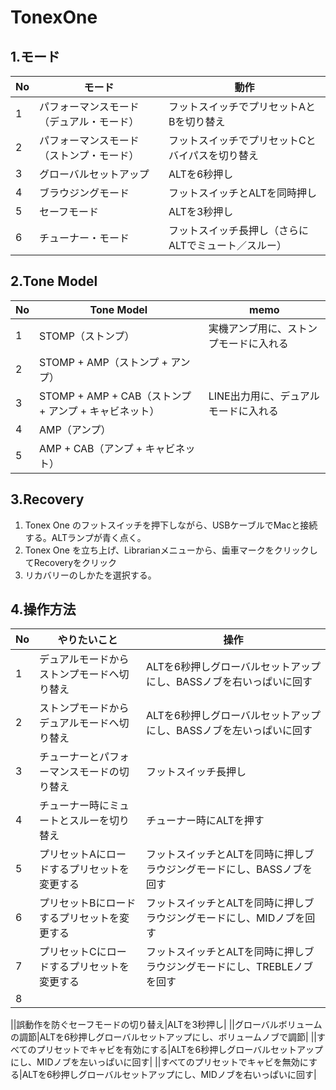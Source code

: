 # TonexOne
## 1.モード
|No|モード|動作|
|--|--|--|
|1|パフォーマンスモード（デュアル・モード）|フットスイッチでプリセットAとBを切り替え|
|2|パフォーマンスモード（ストンプ・モード）|フットスイッチでプリセットCとバイパスを切り替え|
|3|グローバルセットアップ|ALTを6秒押し|
|4|ブラウジングモード|フットスイッチとALTを同時押し|
|5|セーフモード|ALTを3秒押し|
|6|チューナー・モード|フットスイッチ長押し（さらにALTでミュート／スルー）|

## 2.Tone Model
|No|Tone Model|memo|
|--|--|--|
|1|STOMP（ストンプ）|実機アンプ用に、ストンプモードに入れる|
|2|STOMP + AMP（ストンプ + アンプ）||
|3|STOMP + AMP + CAB（ストンプ + アンプ + キャビネット）|LINE出力用に、デュアルモードに入れる|
|4|AMP（アンプ）||
|5|AMP + CAB（アンプ + キャビネット）||

## 3.Recovery
1. Tonex One のフットスイッチを押下しながら、USBケーブルでMacと接続する。ALTランプが青く点く。
2. Tonex One を立ち上げ、Librarianメニューから、歯車マークをクリックしてRecoveryをクリック
3. リカバリーのしかたを選択する。

## 4.操作方法
|No|やりたいこと|操作|
|--|--|--|
|1|デュアルモードからストンプモードへ切り替え|ALTを6秒押しグローバルセットアップにし、BASSノブを右いっぱいに回す|
|2|ストンプモードからデュアルモードへ切り替え|ALTを6秒押しグローバルセットアップにし、BASSノブを左いっぱいに回す|
|3|チューナーとパフォーマンスモードの切り替え|フットスイッチ長押し|
|4|チューナー時にミュートとスルーを切り替え|チューナー時にALTを押す|
|5|プリセットAにロードするプリセットを変更する|フットスイッチとALTを同時に押しブラウジングモードにし、BASSノブを回す|
|6|プリセットBにロードするプリセットを変更する|フットスイッチとALTを同時に押しブラウジングモードにし、MIDノブを回す|
|7|プリセットCにロードするプリセットを変更する|フットスイッチとALTを同時に押しブラウジングモードにし、TREBLEノブを回す|
|8|||

||誤動作を防ぐセーフモードの切り替え|ALTを3秒押し|
||グローバルボリュームの調節|ALTを6秒押しグローバルセットアップにし、ボリュームノブで調節|
||すべてのプリセットでキャビを有効にする|ALTを6秒押しグローバルセットアップにし、MIDノブを左いっぱいに回す|
||すべてのプリセットでキャビを無効にする|ALTを6秒押しグローバルセットアップにし、MIDノブを右いっぱいに回す|
